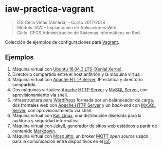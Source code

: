 # iaw-practica-vagrant

>IES Celia Viñas (Almería) - Curso 2017/2018  
>Módulo: IAW - Implantación de Aplicaciones Web  
>Ciclo: CFGS Administración de Sistemas Informáticos en Red  

Colección de ejemplos de configuraciones para [Vagrant][1].

## Ejemplos

1. Máquina virtual con [Ubuntu 16.04.3 LTS (Xenial Xerus)][2].
2. Directorio compartido entre el host anfitrión y la máquina virtual.
3. Máquina virtual con [Apache HTTP Server][3], IP estática y directorio compartido.
4. Dos máquinas virtuales: [Apache HTTP Server][3] y [MySQL Server][4], con aprovisionamiento vía shell.
5. Infraestructura para [WordPress][5] formada por un balanceador de carga, dos frontales web con [Apache HTTP Server][3] y un *back-end* con [MySQL Server][4], con aprovisionamiento vía shell.
6. Máquina virtual con [Kali Linux][6], una distribución diseñada para la auditoría y seguridad informática.
7. Máquina virtual con [Jekyll][7], generador de sitios web estáticos a partir de contenido [Markdown][8].
8. Máquina virtual con [Mosquitto][9], un  *broker* [MQTT][10] *open source* usado para la comunicación entre dispositivos en el [IoT][11].


[1]: https://www.vagrantup.com
[2]: https://app.vagrantup.com/ubuntu/boxes/xenial64
[3]: https://httpd.apache.org
[4]: https://dev.mysql.com/downloads/mysql/
[5]: https://wordpress.org
[6]: https://www.kali.org
[7]: https://jekyllrb.com
[8]: https://daringfireball.net/projects/markdown/
[9]: https://mosquitto.org
[10]: http://mqtt.org
[11]: https://es.wikipedia.org/wiki/Internet_de_las_cosas